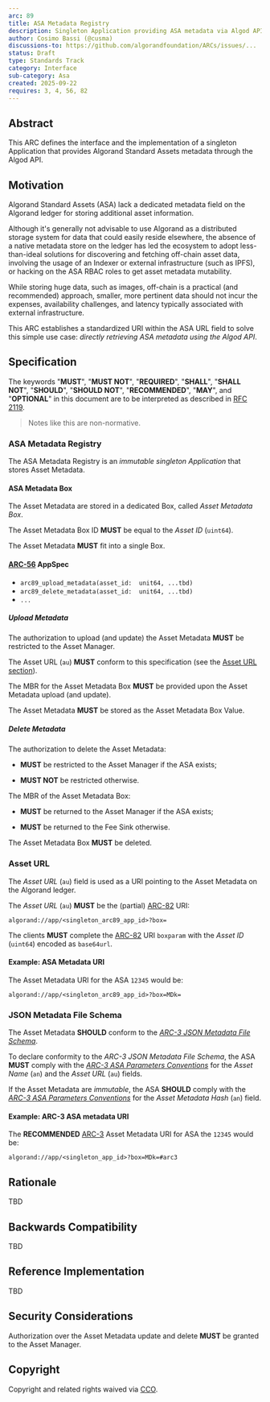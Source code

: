 ```yaml
---
arc: 89
title: ASA Metadata Registry
description: Singleton Application providing ASA metadata via Algod API
author: Cosimo Bassi (@cusma)
discussions-to: https://github.com/algorandfoundation/ARCs/issues/...
status: Draft
type: Standards Track
category: Interface
sub-category: Asa
created: 2025-09-22
requires: 3, 4, 56, 82
---
```


## Abstract

This ARC defines the interface and the implementation of a singleton Application
that provides Algorand Standard Assets metadata through the Algod API.

## Motivation

Algorand Standard Assets (ASA) lack a dedicated metadata field on the Algorand ledger
for storing additional asset information.

Although it's generally not advisable to use Algorand as a distributed storage system
for data that could easily reside elsewhere, the absence of a native metadata store
on the ledger has led the ecosystem to adopt less-than-ideal solutions for discovering
and fetching off-chain asset data, involving the usage of an Indexer or external
infrastructure (such as IPFS), or hacking on the ASA RBAC roles to get asset metadata
mutability.

While storing huge data, such as images, off-chain is a practical (and recommended)
approach, smaller, more pertinent data should not incur the expenses, availability
challenges, and latency typically associated with external infrastructure.

This ARC establishes a standardized URI within the ASA URL field to solve this simple
use case: _directly retrieving ASA metadata using the Algod API_.

## Specification

The keywords "**MUST**", "**MUST NOT**", "**REQUIRED**", "**SHALL**", "**SHALL NOT**",
"**SHOULD**", "**SHOULD NOT**", "**RECOMMENDED**", "**MAY**", and "**OPTIONAL**"
in this document are to be interpreted as described in <a href="https://datatracker.ietf.org/doc/html/rfc2119">RFC 2119</a>.

> Notes like this are non-normative.

### ASA Metadata Registry

The ASA Metadata Registry is an _immutable singleton Application_ that stores Asset
Metadata.

#### ASA Metadata Box

The Asset Metadata are stored in a dedicated Box, called _Asset Metadata Box_.

The Asset Metadata Box ID **MUST** be equal to the _Asset ID_ (`uint64`).

The Asset Metadata **MUST** fit into a single Box.

#### [ARC-56](./arc-0056.md) AppSpec

- `arc89_upload_metadata(asset_id:	unit64, ...tbd)`
- `arc89_delete_metadata(asset_id:	unit64, ...tbd)`
- `...`

##### Upload Metadata

The authorization to upload (and update) the Asset Metadata **MUST** be restricted
to the Asset Manager.

The Asset URL (`au`) **MUST** conform to this specification (see the [Asset URL section](#asset-url)).

The MBR for the Asset Metadata Box **MUST** be provided upon the Asset Metadata upload
(and update).

The Asset Metadata **MUST** be stored as the Asset Metadata Box Value.

##### Delete Metadata

The authorization to delete the Asset Metadata:

- **MUST** be restricted to the Asset Manager if the ASA exists;

- **MUST NOT** be restricted otherwise.

The MBR of the Asset Metadata Box:

- **MUST** be returned to the Asset Manager if the ASA exists;

- **MUST** be returned to the Fee Sink otherwise.

The Asset Metadata Box **MUST** be deleted.

### Asset URL

The _Asset URL_ (`au`) field is used as a URI pointing to the Asset Metadata on the
Algorand ledger.

The _Asset URL_ (`au`) **MUST** be the (partial) [ARC-82](./arc-0082.md) URI:

`algorand://app/<singleton_arc89_app_id>?box=`

The clients **MUST** complete the [ARC-82](./arc-0082.md) URI `boxparam` with the
_Asset ID_ (`uint64`) encoded as `base64url`.

#### Example: ASA Metadata URI

The Asset Metadata URI for the ASA `12345` would be:

`algorand://app/<singleton_arc89_app_id>?box=MDk=`

### JSON Metadata File Schema

The Asset Metadata **SHOULD** conform to the [_ARC-3 JSON Metadata File Schema_](./arc-0003.md#json-metadata-file-schema).

To declare conformity to the _ARC-3 JSON Metadata File Schema_, the ASA **MUST**
comply with the [_ARC-3 ASA Parameters Conventions_](./arc-0003.md#asa-parameters-conventions)
for the _Asset Name_ (`an`) and the _Asset URL_ (`au`) fields.

If the Asset Metadata are _immutable_, the ASA **SHOULD** comply with the [_ARC-3
ASA Parameters Conventions_](./arc-0003.md#asa-parameters-conventions) for the _Asset
Metadata Hash_ (`an`) field.

#### Example: ARC-3 ASA metadata URI

The **RECOMMENDED** [ARC-3](./arc-0003.md) Asset Metadata URI for ASA the `12345`
would be:

`algorand://app/<singleton_app_id>?box=MDk=#arc3`

## Rationale

TBD

## Backwards Compatibility

TBD

## Reference Implementation

TBD

## Security Considerations

Authorization over the Asset Metadata update and delete **MUST** be granted to the
Asset Manager.

## Copyright

Copyright and related rights waived via <a href="https://creativecommons.org/publicdomain/zero/1.0/">CCO</a>.